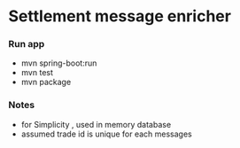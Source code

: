# Settlement message enricher 

### Run app
* mvn spring-boot:run 
* mvn test 
* mvn package 

### Notes  
* for Simplicity , used in memory database 
* assumed trade id is unique for each messages 
  
